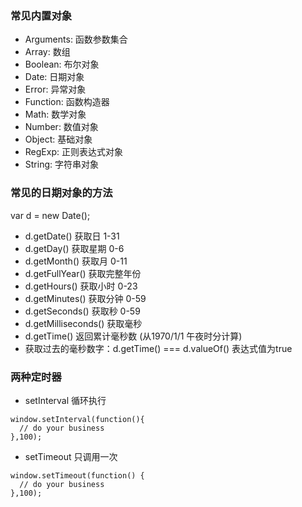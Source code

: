 ### 常见内置对象

- Arguments: 函数参数集合
- Array: 数组
- Boolean: 布尔对象
- Date: 日期对象
- Error: 异常对象
- Function: 函数构造器
- Math: 数学对象
- Number: 数值对象
- Object: 基础对象
- RegExp: 正则表达式对象
- String: 字符串对象

### 常见的日期对象的方法

var d = new Date();

- d.getDate() 获取日 1-31
- d.getDay()  获取星期 0-6
- d.getMonth() 获取月 0-11
- d.getFullYear() 获取完整年份
- d.getHours() 获取小时 0-23
- d.getMinutes() 获取分钟 0-59
- d.getSeconds() 获取秒 0-59
- d.getMilliseconds() 获取毫秒
- d.getTime() 返回累计毫秒数 (从1970/1/1 午夜时分计算)
- 获取过去的毫秒数字：d.getTime() === d.valueOf() 表达式值为true

### 两种定时器

- setInterval 循环执行
```
window.setInterval(function(){
  // do your business
},100);
```

- setTimeout 只调用一次
```
window.setTimeout(function() {
  // do your business
},100);
```